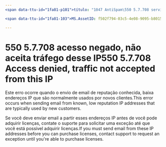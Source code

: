 ```yaml
---
<span data-ttu-id="1fa81-p101">título: "1047 AntiSpam\550 5.7.708 serviço indisponível. Acesso negado, tráfego não aceito desse IP"ms.author: chrisda autor: chrisda manager: serdars ms.date: 9/28/2018 ms.audience: ms.topic de profissionais de TI: ROBOTS do artigo: NOINDEX, NOFOLLOW localization_priority: prioridade</span><span class="sxs-lookup"><span data-stu-id="1fa81-p101">title: "1047 AntiSpam\550 5.7.708 Service unavailable. Access denied, traffic not accepted from this IP" ms.author: chrisda author: chrisda manager: serdars ms.date: 9/28/2018 ms.audience: ITPro ms.topic: article ROBOTS: NOINDEX, NOFOLLOW localization_priority: Priority</span></span>

<span data-ttu-id="1fa81-103">MS.AssetID: f502f794-03c5-4e08-9095-b801528f67c4</span><span class="sxs-lookup"><span data-stu-id="1fa81-103">ms.assetid: f502f794-03c5-4e08-9095-b801528f67c4</span></span>

---
```




# <a name="550-57708-access-denied-traffic-not-accepted-from-this-ip"></a><span data-ttu-id="1fa81-104">550 5.7.708 acesso negado, não aceita tráfego desse IP</span><span class="sxs-lookup"><span data-stu-id="1fa81-104">550 5.7.708 Access denied, traffic not accepted from this IP</span></span>

<span data-ttu-id="1fa81-105">Este erro ocorre quando o envio de email de reputação conhecida, baixa endereços IP que são normalmente usados por novos clientes.</span><span class="sxs-lookup"><span data-stu-id="1fa81-105">This error occurs when sending email from known, low reputation IP addresses that are typically used by new customers.</span></span>
  
<span data-ttu-id="1fa81-106">Se você deve enviar email a partir esses endereços IP antes de você pode adquirir licenças, contate o suporte para solicitar uma exceção até que você está possível adquirir licenças.</span><span class="sxs-lookup"><span data-stu-id="1fa81-106">If you must send email from these IP addresses before you can purchase licenses, contact support to request an exception until you're able to purchase licenses.</span></span>
  

